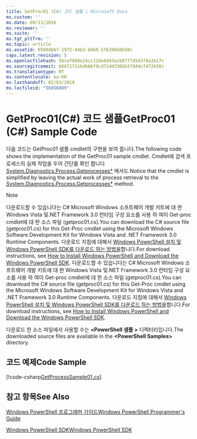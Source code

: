 ```yaml
---
title: GetProc01 (C#) 코드 샘플 | Microsoft Docs
ms.custom: ''
ms.date: 09/13/2016
ms.reviewer: ''
ms.suite: ''
ms.tgt_pltfrm: ''
ms.topic: article
ms.assetid: 65094bb7-1972-44b3-b8b0-5f639860b58c
caps.latest.revision: 5
ms.openlocfilehash: 56ce7080e24cc12de6d43ac607ffd5d3f0a3b17c
ms.sourcegitcommit: b6871f21bd666f9cd71dd336bb3f844cf472b56c
ms.translationtype: MT
ms.contentlocale: ko-KR
ms.lasthandoff: 02/03/2019
ms.locfileid: "56856889"
---
```

# <a name="getproc01-c-sample-code"></a><span data-ttu-id="de03c-102">GetProc01(C#) 코드 샘플</span><span class="sxs-lookup"><span data-stu-id="de03c-102">GetProc01 (C#) Sample Code</span></span>

<span data-ttu-id="de03c-103">다음 코드는 GetProc01 샘플 cmdlet의 구현을 보여 줍니다.</span><span class="sxs-lookup"><span data-stu-id="de03c-103">The following code shows the implementation of the GetProc01 sample cmdlet.</span></span> <span data-ttu-id="de03c-104">Cmdlet에 검색 프로세스의 실제 작업을 두어 간단를 확인 합니다 [System.Diagnostics.Process.Getprocesses\*](/dotnet/api/System.Diagnostics.Process.GetProcesses) 메서드.</span><span class="sxs-lookup"><span data-stu-id="de03c-104">Notice that the cmdlet is simplified by leaving the actual work of process retrieval to the [System.Diagnostics.Process.Getprocesses\*](/dotnet/api/System.Diagnostics.Process.GetProcesses) method.</span></span>

> [!NOTE]
> <span data-ttu-id="de03c-105">다운로드할 수 있습니다는 C# Microsoft Windows 소프트웨어 개발 키트에 대 한 Windows Vista 및.NET Framework 3.0 런타임 구성 요소를 사용 하 여이 Get-proc cmdlet에 대 한 소스 파일 (getproc01.cs).</span><span class="sxs-lookup"><span data-stu-id="de03c-105">You can download the C# source file (getproc01.cs) for this Get-Proc cmdlet using the Microsoft Windows Software Development Kit for Windows Vista and .NET Framework 3.0 Runtime Components.</span></span> <span data-ttu-id="de03c-106">다운로드 지침에 대해서 [Windows PowerShell 설치 및 Windows PowerShell SDK를 다운로드 하는 방법을](/powershell/developer/installing-the-windows-powershell-sdk)합니다.</span><span class="sxs-lookup"><span data-stu-id="de03c-106">For download instructions, see [How to Install Windows PowerShell and Download the Windows PowerShell SDK](/powershell/developer/installing-the-windows-powershell-sdk).</span></span>
> <span data-ttu-id="de03c-107">다운로드할 수 있습니다는 C# Microsoft Windows 소프트웨어 개발 키트에 대 한 Windows Vista 및.NET Framework 3.0 런타임 구성 요소를 사용 하 여이 Get-proc cmdlet에 대 한 소스 파일 (getproc01.cs).</span><span class="sxs-lookup"><span data-stu-id="de03c-107">You can download the C# source file (getproc01.cs) for this Get-Proc cmdlet using the Microsoft Windows Software Development Kit for Windows Vista and .NET Framework 3.0 Runtime Components.</span></span> <span data-ttu-id="de03c-108">다운로드 지침에 대해서 [Windows PowerShell 설치 및 Windows PowerShell SDK를 다운로드 하는 방법을](/powershell/developer/installing-the-windows-powershell-sdk)합니다.</span><span class="sxs-lookup"><span data-stu-id="de03c-108">For download instructions, see [How to Install Windows PowerShell and Download the Windows PowerShell SDK](/powershell/developer/installing-the-windows-powershell-sdk).</span></span>
>
> <span data-ttu-id="de03c-109">다운로드 한 소스 파일에서 사용할 수는  **\<PowerShell 샘플 >** 디렉터리입니다.</span><span class="sxs-lookup"><span data-stu-id="de03c-109">The downloaded source files are available in the **\<PowerShell Samples>** directory.</span></span>

## <a name="code-sample"></a><span data-ttu-id="de03c-110">코드 예제</span><span class="sxs-lookup"><span data-stu-id="de03c-110">Code Sample</span></span>

[!code-csharp[GetProcessSample01.cs](../../powershell-sdk-samples/SDK-2.0/csharp/GetProcessSample01/GetProcessSample01.cs#L11-L126 "GetProcessSample01.cs")]

## <a name="see-also"></a><span data-ttu-id="de03c-111">참고 항목</span><span class="sxs-lookup"><span data-stu-id="de03c-111">See Also</span></span>

[<span data-ttu-id="de03c-112">Windows PowerShell 프로그래머 가이드</span><span class="sxs-lookup"><span data-stu-id="de03c-112">Windows PowerShell Programmer's Guide</span></span>](./windows-powershell-programmer-s-guide.md)

[<span data-ttu-id="de03c-113">Windows PowerShell SDK</span><span class="sxs-lookup"><span data-stu-id="de03c-113">Windows PowerShell SDK</span></span>](../windows-powershell-reference.md)